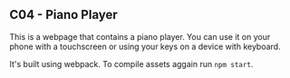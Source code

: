 ## C04 - Piano Player

This is a webpage that contains a piano player. You can use it on your phone with a touchscreen or using your keys on a device with keyboard.

It's built using webpack. To compile assets aggain run `npm start`.
